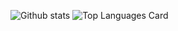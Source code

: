 ![Github stats](https://github-readme-stats.vercel.app/api?username=hanzopgp&theme=highcontrast&show_icons=true&count_private=true)
![Top Languages Card](https://github-readme-stats.vercel.app/api/top-langs/?username=hanzopgp&layout=compact&hide=jupyternotebook)
